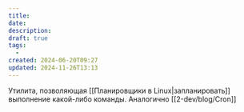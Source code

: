 ```yaml
---
title: 
date: 
description: 
draft: true
tags:
  - 
created: 2024-06-20T09:27
updated: 2024-11-26T13:13
---
```

Утилита, позволяющая [[Планировщики в Linux|запланировать]] выполнение какой-либо команды.
Аналогично [[2-dev/blog/Cron]]
